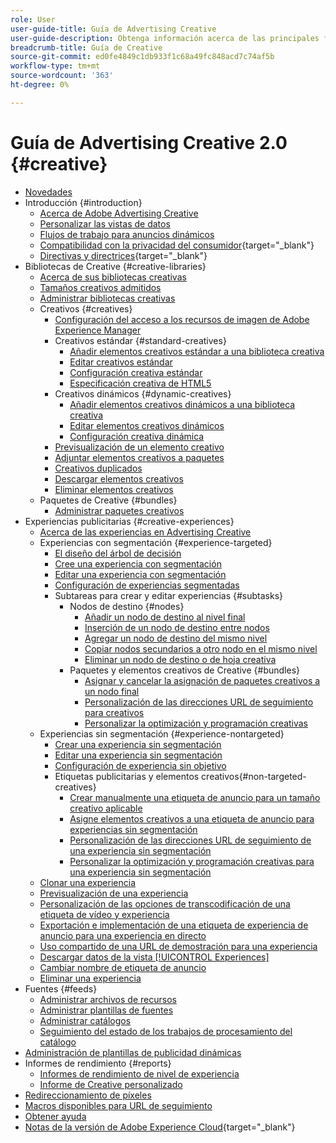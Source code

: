 ```yaml
---
role: User
user-guide-title: Guía de Advertising Creative
user-guide-description: Obtenga información acerca de las principales funciones, tareas, configuraciones y otros recursos necesarios para utilizar Advertising Creative.
breadcrumb-title: Guía de Creative
source-git-commit: ed0fe4849c1db933f1c68a49fc848acd7c74af5b
workflow-type: tm+mt
source-wordcount: '363'
ht-degree: 0%

---
```



# Guía de Advertising Creative 2.0 {#creative}

+ [Novedades](/help/creative/home.md)
+ Introducción {#introduction}
   + [Acerca de Adobe Advertising Creative](/help/creative/introduction/creative-about.md)
   + [Personalizar las vistas de datos](/help/creative/introduction/customize-data-views.md)
   + [Flujos de trabajo para anuncios dinámicos](/help/creative/introduction/workflow-dynamic-ads.md)
   + [Compatibilidad con la privacidad del consumidor](https://experienceleague.adobe.com/docs/advertising/privacy/home.html?lang=es){target="_blank"}<!-- This is a duplicate link to this file, so using an absolute link here instead of a relative link. Github doesn't allow duplicate links via relative links. -->
   + [Directivas y directrices](https://experienceleague.adobe.com/docs/advertising/privacy/home.html?lang=es){target="_blank"}<!-- This is a duplicate link to this file, so using an absolute link here instead of a relative link. Github doesn't allow duplicate links via relative links. -->
+ Bibliotecas de Creative {#creative-libraries}
   + [Acerca de sus bibliotecas creativas](/help/creative/creative-libraries/creative-libraries-about.md)
   + [Tamaños creativos admitidos](/help/creative/creative-libraries/creative-sizes.md)
   + [Administrar bibliotecas creativas](/help/creative/creative-libraries/creative-library-manage.md)
   + Creativos {#creatives}
      + [Configuración del acceso a los recursos de imagen de Adobe Experience Manager](/help/creative/creative-libraries/aem-assets-configure.md)
      + Creativos estándar {#standard-creatives}
         + [Añadir elementos creativos estándar a una biblioteca creativa](/help/creative/creative-libraries/creative-add-standard.md)
         + [Editar creativos estándar](/help/creative/creative-libraries/creative-edit-standard.md)
         + [Configuración creativa estándar](/help/creative/creative-libraries/creative-settings-standard.md)
         + [Especificación creativa de HTML5](/help/creative/creative-libraries/html5-creative-specification.md)
      + Creativos dinámicos {#dynamic-creatives}
         + [Añadir elementos creativos dinámicos a una biblioteca creativa](/help/creative/creative-libraries/creative-add-dynamic.md)
         + [Editar elementos creativos dinámicos](/help/creative/creative-libraries/creative-edit-dynamic.md)
         + [Configuración creativa dinámica](/help/creative/creative-libraries/creative-settings-dynamic.md)
      + [Previsualización de un elemento creativo](/help/creative/creative-libraries/creative-preview.md)
      + [Adjuntar elementos creativos a paquetes](/help/creative/creative-libraries/creative-attach-detach-bundles.md)
      + [Creativos duplicados](/help/creative/creative-libraries/creative-duplicate.md)
      + [Descargar elementos creativos](/help/creative/creative-libraries/creative-download.md)
      + [Eliminar elementos creativos](/help/creative/creative-libraries/creative-delete.md)
   + Paquetes de Creative {#bundles}
      + [Administrar paquetes creativos](/help/creative/creative-libraries/bundle-manage.md)
+ Experiencias publicitarias {#creative-experiences}
   + [Acerca de las experiencias en Advertising Creative](/help/creative/experiences/experience-about.md)
   + Experiencias con segmentación {#experience-targeted}
      + [El diseño del árbol de decisión](/help/creative/experiences/experience-decision-tree.md)
      + [Cree una experiencia con segmentación](/help/creative/experiences/experience-create-targeting.md)
      + [Editar una experiencia con segmentación](/help/creative/experiences/experience-edit-targeting.md)
      + [Configuración de experiencias segmentadas](/help/creative/experiences/experience-settings-targeting.md)
      + Subtareas para crear y editar experiencias {#subtasks}
         + Nodos de destino {#nodes}
            + [Añadir un nodo de destino al nivel final](/help/creative/experiences/experience-target-node-add-final.md)
            + [Inserción de un nodo de destino entre nodos](/help/creative/experiences/experience-target-node-add-inner.md)
            + [Agregar un nodo de destino del mismo nivel](/help/creative/experiences/experience-target-node-add-sibling.md)
            + [Copiar nodos secundarios a otro nodo en el mismo nivel](/help/creative/experiences/experience-target-node-copy.md)
            + [Eliminar un nodo de destino o de hoja creativa](/help/creative/experiences/experience-target-node-delete.md)
         + Paquetes y elementos creativos de Creative {#bundles}
            + [Asignar y cancelar la asignación de paquetes creativos a un nodo final](/help/creative/experiences/experience-assign-creative-bundles.md)
            + [Personalización de las direcciones URL de seguimiento para creativos](/help/creative/experiences/experience-tracking-urls-targeting.md)
            + [Personalizar la optimización y programación creativas](/help/creative/experiences/experience-optimization-scheduling-targeting.md)
   + Experiencias sin segmentación {#experience-nontargeted}
      + [Crear una experiencia sin segmentación](/help/creative/experiences/experience-create-no-targeting.md)
      + [Editar una experiencia sin segmentación](/help/creative/experiences/experience-edit-no-targeting.md)
      + [Configuración de experiencia sin objetivo](/help/creative/experiences/experience-settings-no-targeting.md)
      + Etiquetas publicitarias y elementos creativos{#non-targeted-creatives}
         + [Crear manualmente una etiqueta de anuncio para un tamaño creativo aplicable](/help/creative/experiences/experience-tag-create-manually.md)
         + [Asigne elementos creativos a una etiqueta de anuncio para experiencias sin segmentación](/help/creative/experiences/experience-tag-assign-creatives.md)
         + [Personalización de las direcciones URL de seguimiento de una experiencia sin segmentación](/help/creative/experiences/experience-tracking-urls-no-targeting.md)
         + [Personalizar la optimización y programación creativas para una experiencia sin segmentación](/help/creative/experiences/experience-optimization-scheduling-no-targeting.md)
   + [Clonar una experiencia](/help/creative/experiences/experience-clone.md)
   + [Previsualización de una experiencia](/help/creative/experiences/experience-preview.md)
   + [Personalización de las opciones de transcodificación de una etiqueta de vídeo y experiencia](/help/creative/experiences/experience-tag-video-transcoding.md)
   + [Exportación e implementación de una etiqueta de experiencia de anuncio para una experiencia en directo](/help/creative/experiences/experience-tag-export.md)
   + [Uso compartido de una URL de demostración para una experiencia](/help/creative/experiences/experience-share-demo-url.md)
   + [Descargar datos de la vista [!UICONTROL Experiences]](/help/creative/experiences/experience-download-view.md)
   + [Cambiar nombre de etiqueta de anuncio](/help/creative/experiences/experience-tag-rename.md)
   + [Eliminar una experiencia](/help/creative/experiences/experience-delete.md)
+ Fuentes {#feeds}
   + [Administrar archivos de recursos](/help/creative/feeds/asset-manage.md)
   + [Administrar plantillas de fuentes](/help/creative/feeds/feed-template-manage.md)
   + [Administrar catálogos](/help/creative/feeds/catalog-manage.md)
   + [Seguimiento del estado de los trabajos de procesamiento del catálogo](/help/creative/feeds/job-status-track.md)
+ [Administración de plantillas de publicidad dinámicas](/help/creative/ad-templates/ad-template-manage.md)
+ Informes de rendimiento {#reports}
   + [Informes de rendimiento de nivel de experiencia](/help/creative/experiences/experience-performance-details.md)
   + [Informe de Creative personalizado](/help/creative/report-custom-creative.md)
+ [Redireccionamiento de píxeles](/help/creative/pixels/retargeting-pixel-manage.md)
+ [Macros disponibles para URL de seguimiento](/help/creative/creative-macros.md)
+ [Obtener ayuda](/help/creative/get-help.md)
+ [Notas de la versión de Adobe Experience Cloud](https://experienceleague.adobe.com/docs/release-notes/experience-cloud/current.html?lang=es){target="_blank"}
